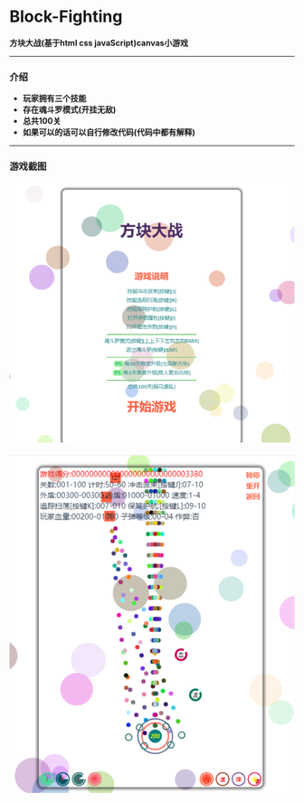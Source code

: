 
# Block-Fighting

**方块大战(基于html css javaScript)canvas小游戏**

****

### 介绍

+ **玩家拥有三个技能**
+ **存在魂斗罗模式(开挂无敌)**
+ **总共100关**
+ **如果可以的话可以自行修改代码(代码中都有解释)**

****

### 游戏截图

![截图](./images/game.png)

![截图](./images/gameone.png)

